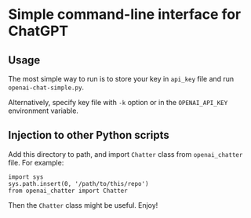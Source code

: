 # Simple command-line interface for ChatGPT

## Usage

The most simple way to run is to store your key in `api_key` file and run `openai-chat-simple.py`.

Alternatively, specify key file with `-k` option or in the `OPENAI_API_KEY` environment variable.

## Injection to other Python scripts

Add this directory to path, and import `Chatter` class from `openai_chatter` file. For example:

```
import sys
sys.path.insert(0, '/path/to/this/repo')
from openai_chatter import Chatter
```

Then the `Chatter` class might be useful. Enjoy!
